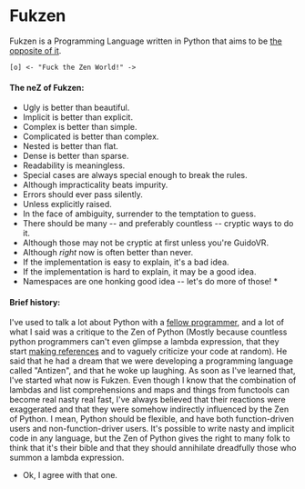 # Fukzen
Fukzen is a Programming Language written in Python that aims to be [the opposite of it](https://www.python.org/dev/peps/pep-0020/). 

```
[o] <- "Fuck the Zen World!" ->
```

#### The neZ of Fukzen:

* Ugly is better than beautiful.
* Implicit is better than explicit.
* Complex is better than simple.
* Complicated is better than complex.
* Nested is better than flat.
* Dense is better than sparse.
* Readability is meaningless.
* Special cases are always special enough to break the rules.
* Although impracticality beats impurity.
* Errors should ever pass silently.
* Unless explicitly raised.
* In the face of ambiguity, surrender to the temptation to guess.
* There should be many -- and preferably countless -- cryptic ways to do it.
* Although those may not be cryptic at first unless you're GuidoVR.
* Although *right* now is often better than never.
* If the implementation is easy to explain, it's a bad idea.
* If the implementation is hard to explain, it may be a good idea.
* Namespaces are one honking good idea -- let's do more of those! *

#### Brief history:

I've used to talk a lot about Python with a [fellow programmer](https://github.com/dhelbegor), and a lot of what I said was a critique to the Zen of Python (Mostly because countless python programmers can't even glimpse a lambda expression, that they start [making references](http://en.wikipedia.org/wiki/KISS_principle) and to vaguely criticize your code at random). He said that he had a dream that we were developing a programming language called "Antizen", and that he woke up laughing. As soon as I've learned that, I've started what now is Fukzen. Even though I know that the combination of lambdas and list comprehensions and maps and things from functools can become real nasty real fast, I've always believed that their reactions were exaggerated and that they were somehow indirectly influenced by the Zen of Python. I mean, Python should be flexible, and have both function-driven users and non-function-driver users. It's possible to write nasty and implicit code in any language, but the Zen of Python gives the right to many folk to think that it's their bible and that they should annihilate dreadfully those who summon a lambda expression.

* Ok, I agree with that one.
